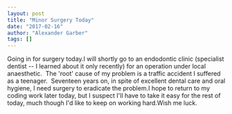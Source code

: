 ```yaml
---
layout: post
title: "Minor Surgery Today"
date: "2017-02-16"
author: "Alexander Garber"
tags: []
---
```


Going in for surgery today.I will shortly go to an endodontic clinic (specialist dentist -- I learned about it only recently) for an operation under local anaesthetic.  The 'root' cause of my problem is a traffic accident I suffered as a teenager.  Seventeen years on, in spite of excellent dental care and oral hygiene, I need surgery to eradicate the problem.I hope to return to my coding work later today, but I suspect I'll have to take it easy for the rest of today, much though I'd like to keep on working hard.Wish me luck.